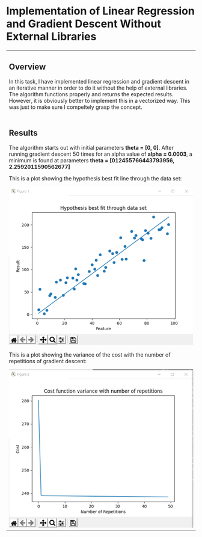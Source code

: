 <h1>Implementation of Linear Regression and Gradient Descent Without External Libraries</h1>
<table>
    <tr>
        <td>
            <h2>Overview</h2>
            <p>In this task, I have implemented linear regression and gradient descent in an iterative manner in order to do it without the help of external libraries. The algorithm functions properly and returns the expected results. However, it is obviously better to implement this in a vectorized way. This was just to make sure I compeltely grasp the concept.</p>
        </td>
    </tr>
    <tr>
        <td>
            <h2>Results</h2>
            <p>The algorithm starts out with initial parameters <strong>theta = [0, 0]</strong>. After running gradient descent 50 times for an alpha value of <strong>alpha = 0.0003</strong>, a minimum is found at parameters <strong>theta = [012455766443793956, 2.2592011590562677]</strong></p>
            <p>This is a plot showing the hypothesis best fit line through the data set:
            </p>    
            <img src="./img/best_fit_img.png">
            <p>This is a plot showing the variance of the cost with the number of repetitions of gradient descent:
            </p>    
            <img src="./img/cost_function_img.png">
        </td>
    </tr>
</table>